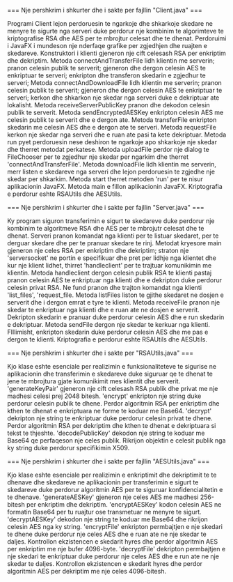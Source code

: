 
=== Nje pershkrim i shkurter dhe i sakte per fajllin "Client.java" ===

Programi Client lejon perdoruesin te ngarkoje dhe shkarkoje skedare ne menyre te sigurte nga serveri duke perdorur nje kombinim te algorimteve te kriptografise RSA dhe AES per te mbrojtur celesat dhe te dhenat. Perdoruimi i JavaFX i mundeson nje nderfaqe grafike per zgjedhjen dhe ruajten e skedareve.
Konstruktori i klienti gjeneron nje cift celesash RSA per enkriptim dhe dekriptim.
Metoda connectAndTransferFile lidh klientin me serverin; pranon celesin publik te serverit; gjeneron dhe dergon celesin AES te enkriptuar te serveri; enkripton dhe transferon skedarin e zgjedhur te serveri;
Metoda connectAndDownloadFile lidh klientin me serverin; pranon celesin publik te serverit; gjeneron dhe dergon celesin AES te enkriptuar te serveri; kerkon dhe shkarkon nje skedar nga serveri duke e dekriptuar ate lokalisht.
Metoda receiveServerPublicKey pranon dhe dekodon celesin publik te serverit.
Metoda sendEncryptedAESKey enkripton celesin AES me celesin publik te serverit dhe e dergon ate.
Metoda transferFile enkripton skedarin me celesin AES dhe e dergon ate te serveri.
Metoda requestFile kerkon nje skedar nga serveri dhe e ruan ate pasi ta kete dekriptuar.
Metoda run pyet perdoruesin nese deshiron te ngarkoje apo shkarkoje nje skedar dhe therret metodat perkatese.
Metoda uploadFile perdor nje dialog te FileChooser per te zgjedhur nje skedar per ngarkim dhe therret 'connectAndTransferFile'.
Metoda downloadFile lidh klientin me serverin, merr listen e skedareve nga serveri dhe lejon perdoruesin te zgjedhe nje skedar per shkarkim.
Metoda start therret metoden 'run' per te nisur aplikacionin JavaFX.
Metoda main e fillon aplikacionin JavaFX.
Kriptografia e perdorur eshte RSAUtils dhe AESUtils.


=== Nje pershkrim i shkurter dhe i sakte per fajllin "Server.java" ===

Ky program siguron transferimin e sigurt te skedareve duke perdorur nje kombinim te algoritmeve RSA dhe AES per te mbrojutr celesat dhe te dhenat. Serveri pranon komandat nga klienti per te listuar skedaret, per te derguar skedare dhe per te pranuar skedare te rinj.
 Metodat kryesore main gjeneron nje celes RSA per enkriptim dhe dekriptim; straton nje 'serversocket' ne portin e specifikuar dhe pret per lidhje nga klientet dhe kur nje klient lidhet, thirret 'handleclient' per te trajtuar komunikimin me klientin. 
Metoda handleclient dergon celesin publik RSA te klienti pastaj pranon celesin AES te enkriptuar nga klienti dhe e dekripton duke perdorur celesin privat RSA. Ne fund pranon dhe trajton komandat nga klienti 'list_files', 'request_file.
Metoda listFiles liston te gjithe skedaret ne dosjen e serverit dhe i dergon emrat e tyre te klienti.
Metoda receiveFile pranon nje skedar te enkriptuar nga klienti dhe e ruan ate ne dosjen e serverit. Dekripton skedarin e pranuar duke perdorur celesin AES dhe e run skedarin e dekriptuar.
Metoda sendFile dergon nje skedar te kerkuar nga klienti. FIllimisht, enkripton skedarin duke perdorur celesin AES dhe me pas e dergon te klienti.
Kriptografia e perdorur eshte RSAUtils dhe AESUtils.


=== Nje pershkrim i shkurter dhe i sakte per "RSAUtils.java" ===

Kjo klase eshte esenciale per realizimin e funksionaliteteve te sigurise ne aplikacionin dhe transferimin e skedareve duke siguruar qe te dhenat te jene te mbrojtura gjate komunikimit mes klientit dhe serverit.
'generateKeyPair' gjeneron nje cift celesash RSA publik dhe privat me nje madhesi celesi prej 2048 bitesh.
'encrypt' enkripton nje string duke perdorur celesin publik te dhene. Perdor algoritmin RSA per enkriptim dhe kthen te dhenat e enkriptuara ne forme te koduar me Base64.
'decrypt' dekripton nje string te enkriptuar duke perdorur celesin privat te dhene. Perdor algoritmin RSA per dekriptim dhe kthen te dhenat e dekriptuara si tekst te thjeshte.
'decodePublicKey' dekodon nje string te koduar me Base64 qe perfaqeson nje celes publik. Rikrijon objektin e celesit publik nga ky string duke perdorur specifikimin X509.


=== Nje pershkrim i shkurter dhe i sakte per fajllin "AESUtils.java" ===

Kjo klase eshte esenciale per realizimin e enkriptimit dhe dekriptimit te te dhenave dhe skedareve ne aplikacionin per transferimin e sigurt te skedareve duke perdorur algoritmin AES per te siguruar konfidencialitetin e te dhenave.
'generateAESKey' gjeneron nje celes AES me madhesi 256-bitesh per enkriptim dhe dekriptim.
'encryptAESKey' kodon celesin AES ne formatin Base64 per tu ruajtur ose transmetuar ne menyre te sigurt.
'decryptAESKey' dekodon nje string te koduar me Base64 dhe rikrijon celesin AES nga ky string.
'encryptFile' enkripton permbajtjen e nje skedari te dhene duke perdorur nje celes AES dhe e ruan ate ne nje skedar te daljes. Kontrollon ekzistencen e skedarit hyres dhe perdor algoritmin AES per enkriptim me nje bufer 4096-byte.
'decryptFile' dekripton permbajtjen e nje skedari te enkriptuar duke perdorur nje celes AES dhe e run ate ne nje skedar te daljes. Kontrollon ekzistencen e skedarit hyres dhe perdor algoritmin AES per dekriptim me nje celes 4096-bitesh.
